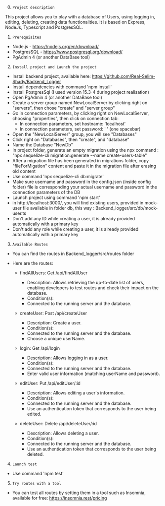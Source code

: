 0. `Project description`

This project allows you to play with a database of Users, using logging in, editing, deleting, creating data functionalities. 
It is based on Express, NodeJs, Typescript and PostgresSQL.


1. `Prerequisites`

- Node.js - https://nodejs.org/en/download/
- PostgresSQL - https://www.postgresql.org/download/
- PgAdmin 4 (or another DataBase tool)

2. `Install project and Launch the project`

- Install backend project, available here: https://github.com/Real-Selim-Shady/Backend_Logger
- Install dependencies with command 'npm install'
- Install PostgresSql (I used version 15.3-4 during project realisation)
- Open PgAdmin 4 (or another DataBase tool)
- Create a server group named NewLocalServer by clicking right on "servers", then chose "create" and "server group"
- Go in connection parameters, by clicking right on NewLocalServer, choosing "properties", then click on connection tab:
    - In connection parameters, set hostname: 'localhost' 
    - In connection parameters, set password: ' ' (one spacebar) 
- Open the "NewLocalServer" group, you will see "Databases"
- Click right on "Databases", then "create", and "database"
- Name the Database "NewDb"
- In project folder, generate an empty migration using the npx command : "npx sequelize-cli migration:generate --name create-users-table"
- After a migration file has been generated in migrations folder, copy "fileForMigation" content and paste it in the migration file after erasing old content
- Use command 'npx sequelize-cli db:migrate'
- Make sure username and password in the config.json (inside config folder) file is corresponding your actual username and password in the connection parameters of the DB
- Launch project using command 'npm start'
- in http://localhost:3000/, you will find existing users, provided in mock-user file available in folder db, this way : Backend_logger/src/db/mock-user.ts
- Don't add any ID while creating a user, it is already provided automatically with a primary key
- Don't add any role while creating a user, it is already provided automatically with a primary key

3. `Available Routes`

- You can find the routes in Backend_logger/src/routes folder

- Here are the routes:

    - findAllUsers: Get /api/findAllUser
        - Description: Allows retrieving the up-to-date list of users, enabling developers to test routes and check their impact on the database.
        - Condition(s):
        - Connected to the running server and the database.

    - createUser: Post /api/createUser
        - Description: Create a user.
        - Condition(s):
        - Connected to the running server and the database.
        - Choose a unique userName.

    - login: Get /api/login
        - Description: Allows logging in as a user.
        - Condition(s):
        - Connected to the running server and the database.
        - Enter valid user information (matching userName and password).

    - editUser: Put /api/editUser/:id
        - Description: Allows editing a user's information.
        - Condition(s):
        - Connected to the running server and the database.
        - Use an authentication token that corresponds to the user being edited.

    - deleteUser: Delete /api/deleteUser/:id
        - Description: Allows deleting a user.
        - Condition(s):
        - Connected to the running server and the database.
        - Use an authentication token that corresponds to the user being deleted.

4. `Launch test`

- Use command 'npm test'

5. `Try routes with a tool`

- You can test all routes by setting them in a tool such as Insomnia, available for free: https://insomnia.rest/pricing
